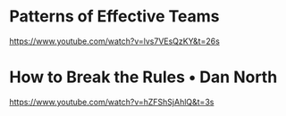 # Patterns of Effective Teams

https://www.youtube.com/watch?v=lvs7VEsQzKY&t=26s

# How to Break the Rules • Dan North
https://www.youtube.com/watch?v=hZFShSjAhlQ&t=3s
